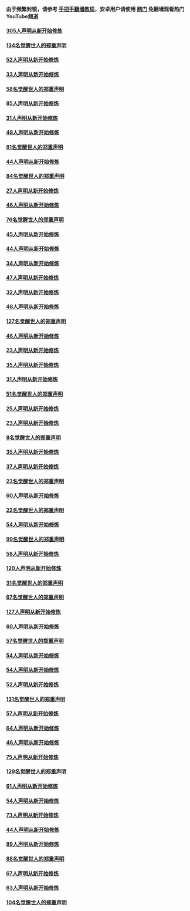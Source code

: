 #### 由于频繁封锁，请参考 [手把手翻墙教程](https://github.com/gfw-breaker/guides/wiki/)，安卓用户请使用 [网门](https://github.com/gfw-breaker/nogfw/blob/master/dl.md?t=03260601) 免翻墙观看热门YouTube频道 

#### [305人声明从新开始修炼](../pages/91/422153.md?t=03260601) 

#### [134名觉醒世人的郑重声明](../pages/91/422152.md?t=03260601) 

#### [52人声明从新开始修炼](../pages/91/421846.md?t=03260601) 

#### [33人声明从新开始修炼](../pages/91/421804.md?t=03260601) 

#### [58名觉醒世人的郑重声明](../pages/91/421845.md?t=03260601) 

#### [85人声明从新开始修炼](../pages/91/421769.md?t=03260601) 

#### [31人声明从新开始修炼](../pages/91/421763.md?t=03260601) 

#### [48人声明从新开始修炼](../pages/91/421605.md?t=03260601) 

#### [81名觉醒世人的郑重声明](../pages/91/421656.md?t=03260601) 

#### [44人声明从新开始修炼](../pages/91/421544.md?t=03260601) 

#### [84名觉醒世人的郑重声明](../pages/91/421543.md?t=03260601) 

#### [27人声明从新开始修炼](../pages/91/421465.md?t=03260601) 

#### [46人声明从新开始修炼](../pages/91/421454.md?t=03260601) 

#### [76名觉醒世人的郑重声明](../pages/91/421453.md?t=03260601) 

#### [45人声明从新开始修炼](../pages/91/421452.md?t=03260601) 

#### [44人声明从新开始修炼](../pages/91/421422.md?t=03260601) 

#### [34人声明从新开始修炼](../pages/91/421322.md?t=03260601) 

#### [47人声明从新开始修炼](../pages/91/421264.md?t=03260601) 

#### [32人声明从新开始修炼](../pages/91/421225.md?t=03260601) 

#### [48人声明从新开始修炼](../pages/91/421202.md?t=03260601) 

#### [127名觉醒世人的郑重声明](../pages/91/421224.md?t=03260601) 

#### [46人声明从新开始修炼](../pages/91/421203.md?t=03260601) 

#### [23人声明从新开始修炼](../pages/91/421138.md?t=03260601) 

#### [35人声明从新开始修炼](../pages/91/421122.md?t=03260601) 

#### [31人声明从新开始修炼](../pages/91/421081.md?t=03260601) 

#### [51名觉醒世人的郑重声明](../pages/91/421080.md?t=03260601) 

#### [25人声明从新开始修炼](../pages/91/421020.md?t=03260601) 

#### [23人声明从新开始修炼](../pages/91/420884.md?t=03260601) 

#### [8名觉醒世人的郑重声明](../pages/91/420883.md?t=03260601) 

#### [35人声明从新开始修炼](../pages/91/420809.md?t=03260601) 

#### [37人声明从新开始修炼](../pages/91/420766.md?t=03260601) 

#### [23名觉醒世人的郑重声明](../pages/91/420765.md?t=03260601) 

#### [60人声明从新开始修炼](../pages/91/420727.md?t=03260601) 

#### [22名觉醒世人的郑重声明](../pages/91/420726.md?t=03260601) 

#### [54人声明从新开始修炼](../pages/91/420529.md?t=03260601) 

#### [99名觉醒世人的郑重声明](../pages/91/420528.md?t=03260601) 

#### [58人声明从新开始修炼](../pages/91/420198.md?t=03260601) 

#### [120人声明从新开始修炼](../pages/91/420141.md?t=03260601) 

#### [31名觉醒世人的郑重声明](../pages/91/420197.md?t=03260601) 

#### [67名觉醒世人的郑重声明](../pages/91/420140.md?t=03260601) 

#### [127人声明从新开始修炼](../pages/91/420082.md?t=03260601) 

#### [60人声明从新开始修炼](../pages/91/420081.md?t=03260601) 

#### [57名觉醒世人的郑重声明](../pages/91/420080.md?t=03260601) 

#### [54人声明从新开始修炼](../pages/91/419533.md?t=03260601) 

#### [54人声明从新开始修炼](../pages/91/419532.md?t=03260601) 

#### [52人声明从新开始修炼](../pages/91/419531.md?t=03260601) 

#### [131名觉醒世人的郑重声明](../pages/91/419530.md?t=03260601) 

#### [57人声明从新开始修炼](../pages/91/419430.md?t=03260601) 

#### [64人声明从新开始修炼](../pages/91/419429.md?t=03260601) 

#### [46人声明从新开始修炼](../pages/91/419428.md?t=03260601) 

#### [75人声明从新开始修炼](../pages/91/419427.md?t=03260601) 

#### [129名觉醒世人的郑重声明](../pages/91/419426.md?t=03260601) 

#### [61人声明从新开始修炼](../pages/91/419198.md?t=03260601) 

#### [54人声明从新开始修炼](../pages/91/419197.md?t=03260601) 

#### [73人声明从新开始修炼](../pages/91/419196.md?t=03260601) 

#### [44人声明从新开始修炼](../pages/91/419075.md?t=03260601) 

#### [89人声明从新开始修炼](../pages/91/419074.md?t=03260601) 

#### [88名觉醒世人的郑重声明](../pages/91/419195.md?t=03260601) 

#### [67人声明从新开始修炼](../pages/91/419073.md?t=03260601) 

#### [63人声明从新开始修炼](../pages/91/419072.md?t=03260601) 

#### [104名觉醒世人的郑重声明](../pages/91/419071.md?t=03260601) 

